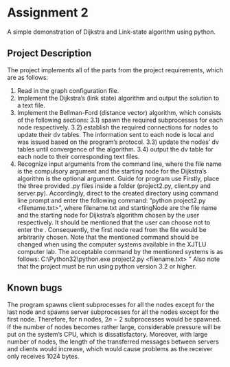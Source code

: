 # Assignment 2

A simple demonstration of Dijkstra and Link-state algorithm using python.

## Project Description

The project implements all of the parts from the project requirements, which are as follows:
1) Read in the graph configuration file.
2) Implement the Dijkstra’s (link state) algorithm and output the solution to a text file.
3) Implement the Bellman-Ford (distance vector) algorithm, which consists of the
following sections:
  3.1) spawn the required subprocesses for each node respectively.
  3.2) establish the required connections for nodes to update their dv tables. The information sent to each node is local and was issued based on the program’s protocol. 3.3) update the nodes’ dv tables until convergence of the algorithm.
  3.4) output the dv table for each node to their corresponding text files.
4) Recognize input arguments from the command line, where the file name is the compulsory argument and the starting node for the Dijkstra’s algorithm is the optional argument.
Guide for program use
Firstly, place the three provided .py files inside a folder (project2.py, client.py and server.py). Accordingly, direct to the created directory using command line prompt and enter the following command: “python project2.py <filename.txt><startingNode>”, where filename.txt and startingNode are the file name and the starting node for Dijkstra’s algorithm chosen by the user respectively. It should be mentioned that the user can choose not to enter the <startingNode>. Consequently, the first node read from the file would be arbitrarily chosen. Note that the mentioned command should be changed when using the computer systems available in the XJTLU computer lab. The acceptable command by the mentioned systems is as follows: C:\Python32\python.exe project2.py <filename.txt> <startingNode>”
Also note that the project must be run using python version 3.2 or higher.

## Known bugs

The program spawns client subprocesses for all the nodes except for the last node and spawns server subprocesses for all the nodes except for the first node. Therefore, for n nodes, 2𝑛 − 2 subprocesses would be spawned. If the number of nodes becomes rather large, considerable pressure will be put on the system’s CPU, which is dissatisfactory. Moreover, with large number of nodes, the length of the transferred messages between servers and clients would increase, which would cause problems as the receiver only receives 1024 bytes.